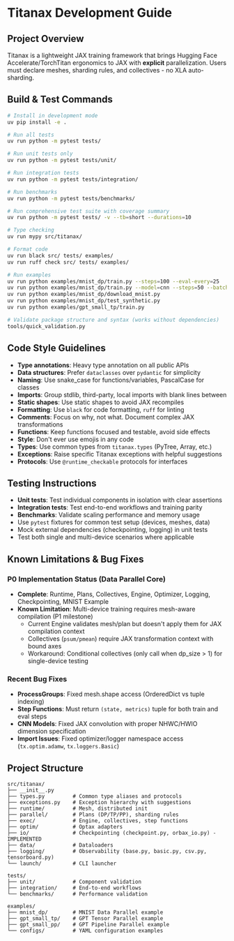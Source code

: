 # Titanax Development Guide

## Project Overview
Titanax is a lightweight JAX training framework that brings Hugging Face Accelerate/TorchTitan ergonomics to JAX with **explicit** parallelization. Users must declare meshes, sharding rules, and collectives - no XLA auto-sharding.


## Build & Test Commands
```bash
# Install in development mode
uv pip install -e .

# Run all tests
uv run python -m pytest tests/

# Run unit tests only
uv run python -m pytest tests/unit/

# Run integration tests
uv run python -m pytest tests/integration/

# Run benchmarks
uv run python -m pytest tests/benchmarks/

# Run comprehensive test suite with coverage summary
uv run python -m pytest tests/ -v --tb=short --durations=10

# Type checking
uv run mypy src/titanax/

# Format code
uv run black src/ tests/ examples/
uv run ruff check src/ tests/ examples/

# Run examples
uv run python examples/mnist_dp/train.py --steps=100 --eval-every=25
uv run python examples/mnist_dp/train.py --model=cnn --steps=50 --batch-size=128
uv run python examples/mnist_dp/download_mnist.py
uv run python examples/mnist_dp/test_synthetic.py
uv run python examples/gpt_small_tp/train.py

# Validate package structure and syntax (works without dependencies)
tools/quick_validation.py
```

## Code Style Guidelines
- **Type annotations**: Heavy type annotation on all public APIs
- **Data structures**: Prefer `dataclasses` over `pydantic` for simplicity
- **Naming**: Use snake_case for functions/variables, PascalCase for classes
- **Imports**: Group stdlib, third-party, local imports with blank lines between
- **Static shapes**: Use static shapes to avoid JAX recompiles
- **Formatting**: Use `black` for code formatting, `ruff` for linting
- **Comments**: Focus on why, not what. Document complex JAX transformations
- **Functions**: Keep functions focused and testable, avoid side effects
- **Style**: Don't ever use emojis in any code
- **Types**: Use common types from `titanax.types` (PyTree, Array, etc.)
- **Exceptions**: Raise specific Titanax exceptions with helpful suggestions
- **Protocols**: Use `@runtime_checkable` protocols for interfaces

## Testing Instructions
- **Unit tests**: Test individual components in isolation with clear assertions
- **Integration tests**: Test end-to-end workflows and training parity
- **Benchmarks**: Validate scaling performance and memory usage
- Use `pytest` fixtures for common test setup (devices, meshes, data)
- Mock external dependencies (checkpointing, logging) in unit tests
- Test both single and multi-device scenarios where applicable

## Known Limitations & Bug Fixes

### P0 Implementation Status (Data Parallel Core)
- **Complete**: Runtime, Plans, Collectives, Engine, Optimizer, Logging, Checkpointing, MNIST Example
- **Known Limitation**: Multi-device training requires mesh-aware compilation (P1 milestone)
  - Current Engine validates mesh/plan but doesn't apply them for JAX compilation context
  - Collectives (`psum/pmean`) require JAX transformation context with bound axes
  - Workaround: Conditional collectives (only call when dp_size > 1) for single-device testing

### Recent Bug Fixes
- **ProcessGroups**: Fixed mesh.shape access (OrderedDict vs tuple indexing)
- **Step Functions**: Must return `(state, metrics)` tuple for both train and eval steps
- **CNN Models**: Fixed JAX convolution with proper NHWC/HWIO dimension specification
- **Import Issues**: Fixed optimizer/logger namespace access (`tx.optim.adamw`, `tx.loggers.Basic`)

## Project Structure
```
src/titanax/
├── __init__.py
├── types.py         # Common type aliases and protocols
├── exceptions.py    # Exception hierarchy with suggestions
├── runtime/         # Mesh, distributed init
├── parallel/        # Plans (DP/TP/PP), sharding rules
├── exec/            # Engine, collectives, step functions
├── optim/           # Optax adapters
├── io/              # Checkpointing (checkpoint.py, orbax_io.py) - IMPLEMENTED
├── data/            # Dataloaders
├── logging/         # Observability (base.py, basic.py, csv.py, tensorboard.py)
└── launch/          # CLI launcher

tests/
├── unit/            # Component validation
├── integration/     # End-to-end workflows
└── benchmarks/      # Performance validation

examples/
├── mnist_dp/        # MNIST Data Parallel example
├── gpt_small_tp/    # GPT Tensor Parallel example
├── gpt_small_pp/    # GPT Pipeline Parallel example
└── configs/         # YAML configuration examples
```
